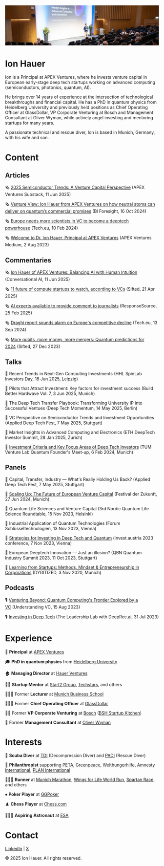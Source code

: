 ![](header.jpg)

# Ion Hauer

Ion is a Principal at APEX Ventures, where he invests venture capital in European early-stage deep tech startups working on advanced computing (semiconductors, photonics, quantum, AI).

He brings over 14 years of experience at the intersection of technological breakthroughs and financial capital. He has a PhD in quantum physics from Heidelberg University and previously held positions as Chief Operating Officer at GlassDollar, VP Corporate Venturing at Bosch and Management Consultant at Oliver Wyman, while actively angel investing and mentoring startups for many years.

A passionate technical and rescue diver, Ion is based in Munich, Germany, with his wife and son.

# Content

## Articles

🗞️ [2025 Semiconductor Trends: A Venture Capital Perspective](https://apexventures.substack.com/p/2025-semiconductor-trends-a-venture) (APEX Ventures Substack, 11 Jun 2025)

🗞️ [Venture View: Ion Hauer from APEX Ventures on how neutral atoms can deliver on quantum’s commercial promises](https://biforesight.com/quantum/venture-view-ion-hauer-from-apex-ventures-on-how-neutral-atoms-can-deliver-on-quantums-commercial-promises/) (BI Foresight, 16 Oct 2024)

🗞️ [Europe needs more scientists in VC to become a deeptech powerhouse](https://tech.eu/2024/02/10/europe-needs-more-scientists-in-vc-to-become-a-deep-tech-powerhouse/) (Tech.eu, 10 Feb 2024)

🗞️ [Welcome to Dr. Ion Hauer, Principal at APEX Ventures](https://medium.com/apex-ventures/welcome-to-dr-ion-hauer-principal-at-apex-ventures-537450fcf030) (APEX Ventures Medium, 2 Aug 2023)

## Commentaries

🗞️ [Ion Hauer of APEX Ventures: Balancing AI with Human Intuition](https://www.conversationalainews.com/ion-hauer-of-apex-ventures-balancing-ai-with-human-intuition/) (Conversational AI, 11 Jun 2025)

🗞️ [11 future of compute startups to watch, according to VCs](https://sifted.eu/articles/11-future-of-compute-startups-to-watch) (Sifted, 21 Apr 2025)

🗞️ [AI experts available to provide comment to journalists](https://www.responsesource.com/blog/ai-experts-available-to-provide-comment-to-journalists/) (ResponseSource, 25 Feb 2025)

🗞️ [Draghi report sounds alarm on Europe's competitive decline](https://tech.eu/2024/09/13/draghi-report-sounds-alarm-on-europes-competitive-decline/) (Tech.eu, 13 Sep 2024)

🗞️ [More qubits, more money, more mergers: Quantum predictions for 2024](https://sifted.eu/articles/quantum-predictions-2024) (Sifted, 27 Dec 2023)

## Talks

🎤 Recent Trends in Next-Gen Computing Investments (HHL SpinLab Investors Day, 18 Jun 2025, Leipzig)

🎤 Pilots that Attract Investment: Key factors for investment success (Build Better Hardwave Vol. 7, 3 Jun 2025, Munich)

🎤 The Deep Tech Transfer Playbook: Transforming University IP into Successful Ventues (Deep Tech Momentum, 14 May 2025, Berlin)

🎤 VC Perspective on Semiconductor Trends and Investment Opportunities (Applied Deep Tech Fest, 7 May 2025, Stuttgart)

🎤 Market Insights in Advanced Computing and Electronics (ETH DeepTech Investor Summit, 28 Jan 2025, Zurich)

🎤 [Investment Criteria and Key Focus Areas of Deep Tech Investors](https://www.tum-venture-labs.de/events/quantum-founders-meet-up-expert-session/) (TUM Venture Lab Quantum Founder's Meet-up, 6 Feb 2024, Munich)

## Panels

🎤 Capital, Transfer, Industry — What's Really Holding Us Back? (Applied Deep Tech Fest, 7 May 2025, Stuttgart)

🎤 [Scaling Up: The Future of European Venture Capital](https://www.1e9.community/festival-der-zukunft/programm/2024/scaling-up%3A-the-future-of-european-venture-capital) (Festival der Zukunft, 27 Jun 2024, Munich)

🎤 Quantum Life Sciences and Venture Capital (3rd Nordic Quantum Life Science Roundtable, 15 Nov 2023, Helsinki)

🎤 Industrial Application of Quantum Technologies (Forum Schlüsseltechnologien, 13 Nov 2023, Vienna)

🎤 [Strategies for Investing in Deep Tech and Quantum](https://www.youtube.com/live/bNaCBaeWlHY?si=BKwJBbPRVFj3sREA&t=3288) (invest.austria 2023 conference, 7 Nov 2023, Vienna)

🎤 European Deeptech Innovation — Just an illusion? (QBN Quantum Industry Summit 2023, 11 Oct 2023, Stuttgart)

🎤 [Learning from Startups: Methods, Mindset & Entrepreneurship in Corporations](https://www.dygitized.de/speaker/dr-ion-hauer/) (DYGITIZED, 3 Nov 2020, Munich)

## Podcasts

🎙️ [Venturing Beyond: Quantum Computing's Frontier Explored by a VC](https://www.youtube.com/watch?v=0PjrATWVxF0) (Understanding VC, 15 Aug 2023)

🎙️ [Investing in Deep Tech](https://www.youtube.com/watch?v=rCEue4RGtVk) (The Leadership Lab with DeepRec.ai, 31 Jul 2023)

# Experience

🚀 **Principal** at [APEX Ventures](https://www.apex.ventures/)

🎓 **PhD in quantum physics** from [Heidelberg University](https://www.uni-heidelberg.de/en)

🏠 **Managing Director** at [Hauer Ventures](https://www.hauerventures.com/)

👨‍🚒 **Startup Mentor** at [Start2 Group](https://www.start2.group), [Techstars](https://www.techstars.com/), and others

👨🏻‍🏫 Former **Lecturer** at [Munich Business School](https://www.munich-business-school.de/en)

🙋🏻‍♂️ Former **Chief Operating Officer** at [GlassDollar](https://www.glassdollar.com/)

💂‍♀️ Former **VP Corporate Venturing** at [Bosch](https://www.bosch.com/) ([BSH Startup Kitchen](https://www.bshstartupkitchen.com/))

💼 Former **Management Consultant** at [Oliver Wyman](https://www.oliverwyman.com/)

# Interests

🐠 **Scuba Diver** at [TDI](https://www.tdisdi.com/) (Decompression Diver) and [PADI](https://www.padi.com/) (Rescue Diver)

🦊 **Philanthropist** supporting [PETA](https://www.peta.org), [Greenpeace](https://www.greenpeace.org), [Welthungerhilfe](https://www.welthungerhilfe.org), [Amnesty International](https://www.amnesty.org/), [PLAN International](https://plan-international.org)

🏃🏻‍♂️ **Runner** at [Munich Marathon](https://www.muenchenmarathon.de), [Wings for Life World Run](https://www.wingsforlifeworldrun.com), [Spartan Race](https://www.spartan.com), and others

♠️ **Poker Player** at [GGPoker](https://ggpoker.com)

♟️ **Chess Player** at [Chess.com](https://www.chess.com)

🧑🏻‍🚀 **Aspiring Astronaut** at [ESA](https://www.esa.int)

# Contact

[LinkedIn](https://www.linkedin.com/in/ionhauer/) &#124; [X](https://x.com/ionhauer)

&copy; 2025 Ion Hauer. All rights reserved.

